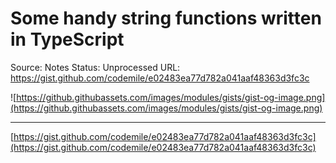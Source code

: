 # Some handy string functions written in TypeScript

Source: Notes
Status: Unprocessed
URL: https://gist.github.com/codemile/e02483ea77d782a041aaf48363d3fc3c

![https://github.githubassets.com/images/modules/gists/gist-og-image.png](https://github.githubassets.com/images/modules/gists/gist-og-image.png)

---

[https://gist.github.com/codemile/e02483ea77d782a041aaf48363d3fc3c](https://gist.github.com/codemile/e02483ea77d782a041aaf48363d3fc3c)